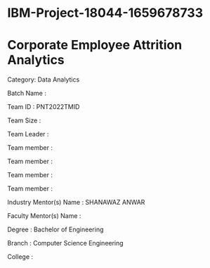 # IBM-Project-18044-1659678733
# Corporate Employee Attrition Analytics

Category: Data Analytics

Batch Name :

Team ID : PNT2022TMID

Team Size : 

Team Leader : 

Team member : 

Team member : 

Team member :

Team member :

Industry Mentor(s) Name : SHANAWAZ ANWAR

Faculty Mentor(s) Name : 

Degree : Bachelor of Engineering

Branch : Computer Science Engineering

College : 

